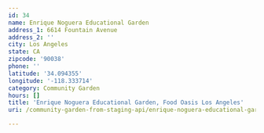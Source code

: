 ```yaml
---
id: 34
name: Enrique Noguera Educational Garden
address_1: 6614 Fountain Avenue
address_2: ''
city: Los Angeles
state: CA
zipcode: '90038'
phone: ''
latitude: '34.094355'
longitude: '-118.333714'
category: Community Garden
hours: []
title: 'Enrique Noguera Educational Garden, Food Oasis Los Angeles'
uri: /community-garden-from-staging-api/enrique-noguera-educational-garden/

---
```

